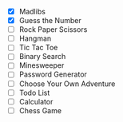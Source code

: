- [x] Madlibs
- [x] Guess the Number
- [ ] Rock Paper Scissors
- [ ] Hangman
- [ ] Tic Tac Toe
- [ ] Binary Search
- [ ] Minesweeper
- [ ] Password Generator
- [ ] Choose Your Own Adventure
- [ ] Todo List
- [ ] Calculator
- [ ] Chess Game
